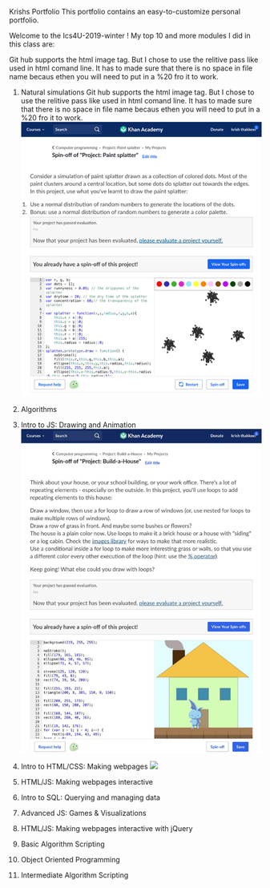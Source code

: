 Krishs Portfolio
This portfolio contains an easy-to-customize personal portfolio.


Welcome to the Ics4U-2019-winter ! My top 10 and more modules I did in this class are:

Git hub supports the html image tag. But I chose to use the relitive pass like used in html comand line. It has to made sure that there is no space in file name becaus ethen you will need to put in a %20 fro it to work. 

1. Natural simulations
Git hub supports the html image tag. But I chose to use the relitive pass like used in html comand line. It has to made sure that there is no space in file name becaus ethen you will need to put in a %20 fro it to work. 
![](unnamed.jpg)
2. Algorithms

3. Intro to JS: Drawing and Animation
![](Jsdrawingandanimation.jpg)
4. Intro to HTML/CSS: Making webpages
![](V)
5. HTML/JS: Making webpages interactive

6. Intro to SQL: Querying and managing data

7. Advanced JS: Games & Visualizations

8. HTML/JS: Making webpages interactive with jQuery

9. Basic Algorithm Scripting

10. Object Oriented Programming

11. Intermediate Algorithm Scripting

